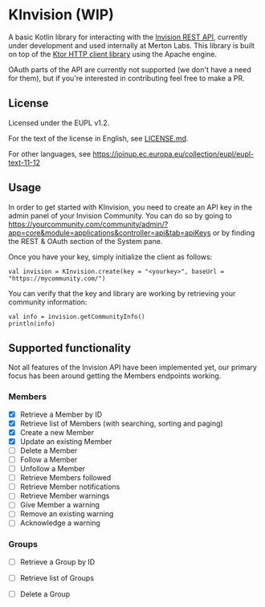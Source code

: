 # KInvision (WIP)

A basic Kotlin library for interacting with the [Invision REST API](https://invisioncommunity.com/developers/rest-api),
currently under development and used internally at Merton Labs. This library is built on top of
the [Ktor HTTP client library](https://ktor.io/docs/clients-index.html) using the Apache engine.

OAuth parts of the API are currently not supported (we don't have a need for them), but if you're interested in
contributing feel free to make a PR.

## License

Licensed under the EUPL v1.2.

For the text of the license in English, see [LICENSE.md](LICENSE.md).

For other languages, see https://joinup.ec.europa.eu/collection/eupl/eupl-text-11-12 

## Usage

In order to get started with KInvision, you need to create an API key in the admin panel of your Invision Community. You
can do so by going to https://yourcommunity.com/community/admin/?app=core&module=applications&controller=api&tab=apiKeys
or by finding the REST & OAuth section of the System pane.

Once you have your key, simply initialize the client as follows:

```val invision = KInvision.create(key = "<yourkey>", baseUrl = "https://mycommunity.com/")```

You can verify that the key and library are working by retrieving your community information:

```
val info = invision.getCommunityInfo()
println(info)
```

## Supported functionality

Not all features of the Invision API have been implemented yet, our primary focus has been around getting the Members
endpoints working.

### Members

- [X] Retrieve a Member by ID
- [X] Retrieve list of Members (with searching, sorting and paging)
- [X] Create a new Member
- [X] Update an existing Member
- [ ] Delete a Member
- [ ] Follow a Member
- [ ] Unfollow a Member
- [ ] Retrieve Members followed
- [ ] Retrieve Member notifications
- [ ] Retrieve Member warnings
- [ ] Give Member a warning
- [ ] Remove an existing warning
- [ ] Acknowledge a warning

### Groups

- [ ] Retrieve a Group by ID
- [ ] Retrieve list of Groups
- [ ] Delete a Group

